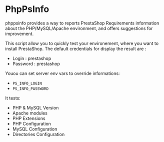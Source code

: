 # PhpPsInfo

phppsinfo provides a way to reports PrestaShop Requirements information about the PHP/MySQL/Apache environment, and offers suggestions for improvement. 

This script allow you to quickly test your environement, where you want to install PrestaShop.
The default credentials for display the result are :

* Login : prestashop
* Password : prestashop

Youou can set server env vars to override informations:

* `PS_INFO_LOGIN`
* `PS_INFO_PASSWORD`


It tests:
	
* PHP & MySQL Version
* Apache modules
* PHP Extensions
* PHP Configuration
* MySQL Configuration
* Directories Configuration

